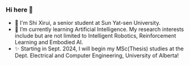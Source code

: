 ### Hi here 👋
- 🔭 I'm Shi Xirui, a senior student at Sun Yat-sen University.
- 🌱 I’m currently learning Artificial Intelligence. My research interests include but are not limited to Intelligent Robotics, Reinforcement Learning and Embodied AI.
- ✨ Starting in Sept. 2024, I will begin my MSc(Thesis) studies at the Dept. Electrical and Computer Engineering, University of Alberta!
